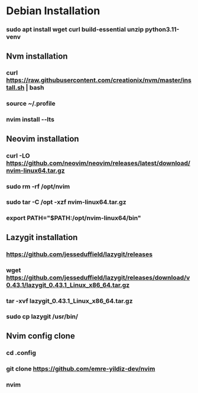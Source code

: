 # Debian Installation

### sudo apt install wget curl build-essential unzip python3.11-venv

## Nvm installation

### curl https://raw.githubusercontent.com/creationix/nvm/master/install.sh | bash

### source ~/.profile

### nvim install --lts

## Neovim installation

### curl -LO https://github.com/neovim/neovim/releases/latest/download/nvim-linux64.tar.gz

### sudo rm -rf /opt/nvim

### sudo tar -C /opt -xzf nvim-linux64.tar.gz

### export PATH="$PATH:/opt/nvim-linux64/bin"

## Lazygit installation

### https://github.com/jesseduffield/lazygit/releases

### wget https://github.com/jesseduffield/lazygit/releases/download/v0.43.1/lazygit_0.43.1_Linux_x86_64.tar.gz

### tar -xvf lazygit_0.43.1_Linux_x86_64.tar.gz

### sudo cp lazygit /usr/bin/

## Nvim config clone

### cd .config

### git clone https://github.com/emre-yildiz-dev/nvim

### nvim
